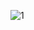 ![1](https://github.com/cyber-robot1/Mastering-4-critical-SKILLS-using-CPP-17-course/assets/76911827/b4816d1b-78b3-4b73-8943-30bf707c8b0b)
